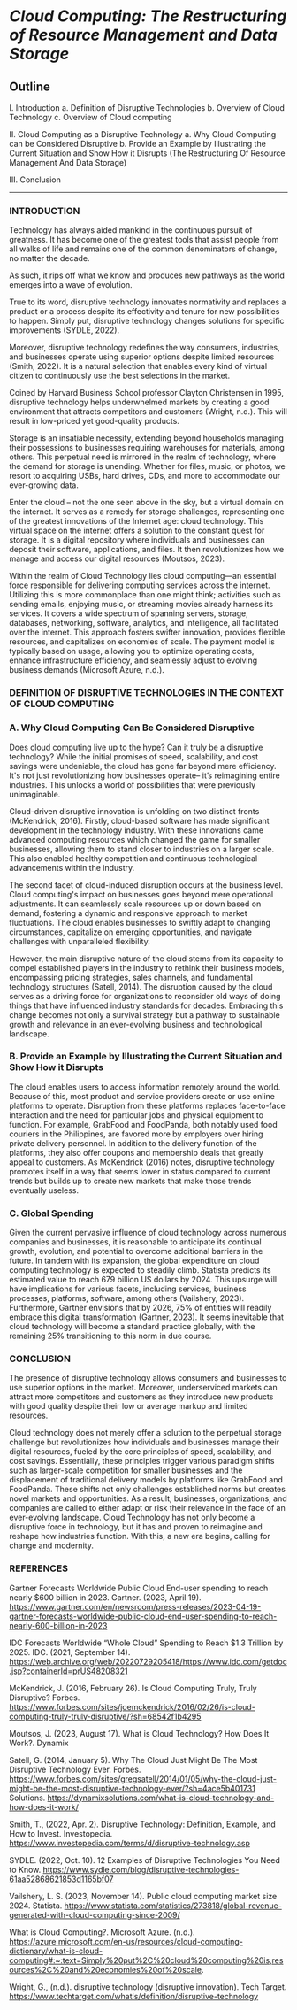 # *Cloud Computing: The Restructuring of Resource Management and Data Storage*

## Outline

I. Introduction
a. Definition of Disruptive Technologies
b. Overview of Cloud Technology
c. Overview of Cloud computing

II. Cloud Computing as a Disruptive Technology
a. Why Cloud Computing can be Considered Disruptive
b. Provide an Example by Illustrating the Current Situation and Show How it Disrupts (The Restructuring Of Resource Management And Data Storage)

III. Conclusion
____________________________________________________________________________

### INTRODUCTION
Technology has always aided mankind in the continuous pursuit of greatness. It has become one of the greatest tools that assist people from all walks of life and remains one of the common denominators of change, no matter the decade.

As such, it rips off what we know and produces new pathways as the world emerges into a wave of evolution. 

True to its word, disruptive technology innovates normativity and replaces a product or a process despite its effectivity and tenure for new possibilities to happen. Simply put, disruptive technology changes solutions for specific improvements (SYDLE, 2022).

Moreover, disruptive technology redefines the way consumers, industries, and businesses operate using superior options despite limited resources (Smith, 2022). It is a natural selection that enables every kind of virtual citizen to continuously use the best selections in the market.

Coined by Harvard Business School professor Clayton Christensen in 1995, disruptive technology helps underwhelmed markets by creating a good environment that attracts competitors and customers (Wright, n.d.). This will result in low-priced yet good-quality products.

Storage is an insatiable necessity, extending beyond households managing their possessions to businesses requiring warehouses for materials, among others. This perpetual need is mirrored in the realm of technology, where the demand for storage is unending. Whether for files, music, or photos, we resort to acquiring USBs, hard drives, CDs, and more to accommodate our ever-growing data.

Enter the cloud – not the one seen above in the sky, but a virtual domain on the internet. It serves as a remedy for storage challenges, representing one of the greatest innovations of the Internet age: cloud technology. This virtual space on the internet offers a solution to the constant quest for storage. It is a digital repository where individuals and businesses can deposit their software, applications, and files. It then revolutionizes how we manage and access our digital resources (Moutsos, 2023).

Within the realm of Cloud Technology lies cloud computing—an essential force responsible for delivering computing services across the internet. Utilizing this is more commonplace than one might think; activities such as sending emails, enjoying music, or streaming movies already harness its services. It covers a wide spectrum of spanning servers, storage, databases, networking, software, analytics, and intelligence, all facilitated over the internet. This approach fosters swifter innovation, provides flexible resources, and capitalizes on economies of scale. The payment model is typically based on usage, allowing you to optimize operating costs, enhance infrastructure efficiency, and seamlessly adjust to evolving business demands (Microsoft Azure, n.d.).





### DEFINITION OF DISRUPTIVE TECHNOLOGIES IN THE CONTEXT OF CLOUD COMPUTING

### A. Why Cloud Computing Can Be Considered Disruptive

Does cloud computing live up to the hype? Can it truly be a disruptive technology? While the initial promises of speed, scalability, and cost savings were undeniable, the cloud has gone far beyond mere efficiency. It's not just revolutionizing how businesses operate– it’s reimagining entire industries. This unlocks a world of possibilities that were previously unimaginable.

Cloud-driven disruptive innovation is unfolding on two distinct fronts (McKendrick, 2016). Firstly, cloud-based software has made significant development in the technology industry. With these innovations came advanced computing resources which changed the game for smaller businesses, allowing them to stand closer to industries on a larger scale. This also enabled healthy competition and continuous technological advancements within the industry.

The second facet of cloud-induced disruption occurs at the business level. Cloud computing's impact on businesses goes beyond mere operational adjustments. It can seamlessly scale resources up or down based on demand, fostering a dynamic and responsive approach to market fluctuations. The cloud enables businesses to swiftly adapt to changing circumstances, capitalize on emerging opportunities, and navigate challenges with unparalleled flexibility.

However, the main disruptive nature of the cloud stems from its capacity to compel established players in the industry to rethink their business models, encompassing pricing strategies, sales channels, and fundamental technology structures (Satell, 2014). The disruption caused by the cloud serves as a driving force for organizations to reconsider old ways of doing things that have influenced industry standards for decades. Embracing this change becomes not only a survival strategy but a pathway to sustainable growth and relevance in an ever-evolving business and technological landscape.

### B. Provide an Example by Illustrating the Current Situation and Show How it Disrupts 
The cloud enables users to access information remotely around the world. Because of this, most product and service providers create or use online platforms to operate. Disruption from these platforms replaces face-to-face interaction and the need for particular jobs and physical equipment to function. For example, GrabFood and FoodPanda, both notably used food couriers in the Philippines, are favored more by employers over hiring private delivery personnel. In addition to the delivery function of the platforms, they also offer coupons and membership deals that greatly appeal to customers. As McKendrick (2016) notes, disruptive technology promotes itself in a way that seems lower in status compared to current trends but builds up to create new markets that make those trends eventually useless.

### C. Global Spending
Given the current pervasive influence of cloud technology across numerous companies and businesses, it is reasonable to anticipate its continual growth, evolution, and potential to overcome additional barriers in the future. In tandem with its expansion, the global expenditure on cloud computing technology is expected to steadily climb. Statista predicts its estimated value to reach 679 billion US dollars by 2024. This upsurge will have implications for various facets, including services, business processes, platforms, software, among others (Vailshery, 2023). Furthermore, Gartner envisions that by 2026, 75% of entities will readily embrace this digital transformation (Gartner, 2023). It seems inevitable that cloud technology will become a standard practice globally, with the remaining 25% transitioning to this norm in due course.

### CONCLUSION
The presence of disruptive technology allows consumers and businesses to use superior options in the market. Moreover, underserviced markets can attract more competitors and customers as they introduce new products with good quality despite their low or average markup and limited resources.

Cloud technology does not merely offer a solution to the perpetual storage challenge but revolutionizes how individuals and businesses manage their digital resources, fueled by the core principles of speed, scalability, and cost savings. Essentially, these principles trigger various paradigm shifts such as larger-scale competition for smaller businesses and the displacement of traditional delivery models by platforms like GrabFood and FoodPanda. These shifts not only challenges established norms but creates novel markets and opportunities. As a result, businesses, organizations, and companies are called to either adapt or risk their relevance in the face of an ever-evolving landscape. Cloud Technology has not only become a disruptive force in technology, but it has and proven to reimagine and reshape how industries function. With this, a new era begins, calling for change and modernity. 

### REFERENCES
Gartner Forecasts Worldwide Public Cloud End-user spending to reach nearly $600 billion in 2023. Gartner. (2023, April 19). https://www.gartner.com/en/newsroom/press-releases/2023-04-19-gartner-forecasts-worldwide-public-cloud-end-user-spending-to-reach-nearly-600-billion-in-2023

IDC Forecasts Worldwide “Whole Cloud” Spending to Reach $1.3 Trillion by 2025. IDC. (2021, September 14). https://web.archive.org/web/20220729205418/https://www.idc.com/getdoc.jsp?containerId=prUS48208321 

McKendrick, J. (2016, February 26). Is Cloud Computing Truly, Truly Disruptive? Forbes. https://www.forbes.com/sites/joemckendrick/2016/02/26/is-cloud-computing-truly-truly-disruptive/?sh=68542f1b4295

Moutsos, J. (2023, August 17). What is Cloud Technology? How Does It Work?. Dynamix 

Satell, G. (2014, January 5). Why The Cloud Just Might Be The Most Disruptive Technology Ever. Forbes. https://www.forbes.com/sites/gregsatell/2014/01/05/why-the-cloud-just-might-be-the-most-disruptive-technology-ever/?sh=4ace5b401731
Solutions. https://dynamixsolutions.com/what-is-cloud-technology-and-how-does-it-work/ 

Smith, T., (2022, Apr. 2). Disruptive Technology: Definition, Example, and How to Invest. Investopedia. https://www.investopedia.com/terms/d/disruptive-technology.asp

SYDLE. (2022, Oct. 10). 12 Examples of Disruptive Technologies You Need to Know. https://www.sydle.com/blog/disruptive-technologies-61aa52868621853d1165bf07

Vailshery, L. S. (2023, November 14). Public cloud computing market size 2024. Statista. https://www.statista.com/statistics/273818/global-revenue-generated-with-cloud-computing-since-2009/ 

What is Cloud Computing?. Microsoft Azure. (n.d.). https://azure.microsoft.com/en-us/resources/cloud-computing-dictionary/what-is-cloud-computing#:~:text=Simply%20put%2C%20cloud%20computing%20is,resources%2C%20and%20economies%20of%20scale. 

Wright, G., (n.d.). disruptive technology (disruptive innovation). Tech Target. https://www.techtarget.com/whatis/definition/disruptive-technology
